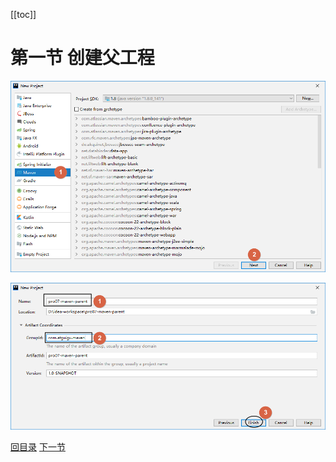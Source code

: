 [[toc]]

# 第一节 创建父工程

![./images](./images/img030.png)

![./images](./images/img032.png)



[回目录](index.html) [下一节](verse02.html)